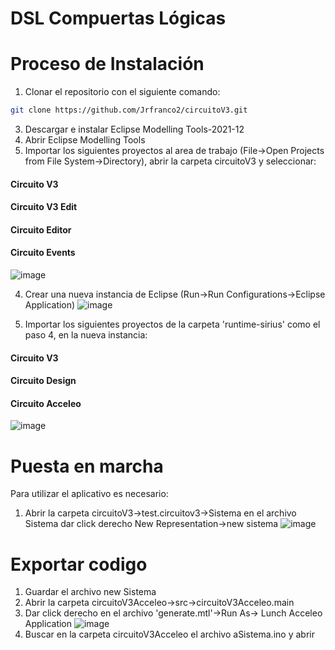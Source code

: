# DSL Compuertas Lógicas
# Proceso de Instalación
1. Clonar el repositorio con el siguiente comando:
```bash
git clone https://github.com/Jrfranco2/circuitoV3.git
```
3. Descargar e instalar Eclipse Modelling Tools-2021-12 
4. Abrir Eclipse Modelling Tools
5. Importar los siguientes proyectos al area de trabajo (File->Open Projects from File System->Directory), abrir la carpeta circuitoV3 y seleccionar:
#### Circuito V3
#### Circuito V3 Edit
#### Circuito Editor
#### Circuito Events
![image](https://user-images.githubusercontent.com/23088391/126080315-6e8f6d29-8e2d-4d1e-b562-e57a7572f700.png)

4. Crear una nueva instancia de Eclipse (Run->Run Configurations->Eclipse Application)
![image](https://user-images.githubusercontent.com/23088391/126080368-ec6713c1-7c0e-4c28-9560-a47b439429f3.png)

6. Importar los siguientes proyectos de la carpeta 'runtime-sirius' como el paso 4, en la nueva instancia:
#### Circuito V3
#### Circuito Design
#### Circuito Acceleo
![image](https://user-images.githubusercontent.com/23088391/126080519-be203925-d0b0-45a0-ad9e-4290d7814b1c.png)

# Puesta en marcha
Para utilizar el aplicativo es necesario:
1. Abrir la carpeta circuitoV3->test.circuitov3->Sistema
   en el archivo Sistema dar click derecho New Representation->new sistema
![image](https://user-images.githubusercontent.com/23088391/126080565-14c0b2a9-ea8a-4ed7-bf74-0605b69b659f.png)

# Exportar codigo
1. Guardar el archivo new Sistema
2. Abrir la carpeta circuitoV3Acceleo->src->circuitoV3Acceleo.main
3. Dar click derecho en el archivo 'generate.mtl'->Run As-> Lunch Acceleo Application
![image](https://user-images.githubusercontent.com/23088391/126080940-71eda82c-9417-45c7-8b92-23485f9f9098.png)
4. Buscar en la carpeta circuitoV3Acceleo el archivo aSistema.ino y abrir

